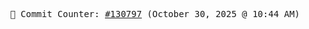 <p align="center">
    <samp>
        📮 Commit Counter: <a href="https://github.com/Javascript-void0/Javascript-void0/commits/main">#130797</a> (October 30, 2025 @ 10:44 AM)
    </samp>
</p>